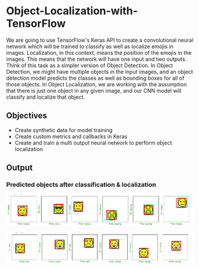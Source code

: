 # Object-Localization-with-TensorFlow
We are going to use TensorFlow's Keras API to create a convolutional neural network which will be trained to classify as well as localize emojis in images. Localization, in this context, means the position of the emojis in the images. This means that the network will have one input and two outputs. Think of this task as a simpler version of Object Detection. In Object Detection, we might have multiple objects in the input images, and an object detection model predicts the classes as well as bounding boxes for all of those objects. In Object Localization, we are working with the assumption that there is just one object in any given image, and our CNN model will classify and localize that object.

## Objectives
- Create synthetic data for model training
- Create custom metrics and callbacks in Keras
- Create and train a multi output neural network to perform object localization

## Output

### Predicted objects after classification & localization

![](https://github.com/MonishaBasak/Object-Localization-with-TensorFlow/blob/main/Outputs/object%20local2.PNG)

![Predicted object after classification & localization](https://github.com/MonishaBasak/Object-Localization-with-TensorFlow/blob/main/Outputs/Object%20localization%201.PNG)


